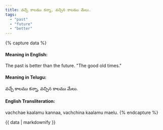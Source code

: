 ```yaml
---
title: వచ్చే కాలము కన్నా, వచ్చిన కాలము మేలు.
tags:
  - "past"
  - "future"
  - "better"
---
```


{% capture data %}
#### Meaning in English:
The past is better than the future.
"The good old times."

#### Meaning in Telugu:
వచ్చే కాలము కన్నా, వచ్చిన కాలము మేలు.

#### English Transliteration:
vachchae kaalamu kannaa, vachchina kaalamu maelu.
{% endcapture %}

{{ data | markdownify }}

